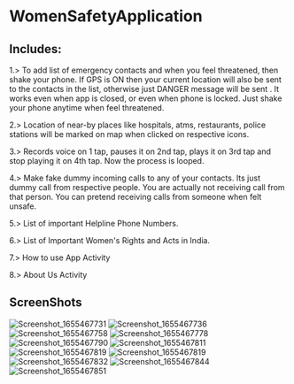 # WomenSafetyApplication
## Includes: 
1.> To add list of emergency contacts and when you feel threatened, then
shake your phone. If GPS is ON then your current location will also be sent  to the contacts in the list, otherwise just DANGER message will be sent
. It works even when app is closed, or even when phone is locked. Just shake your phone anytime when feel threatened.

2.> Location of near-by places like hospitals, atms, restaurants, police stations will be marked on map when clicked on respective icons.

3.> Records voice on 1 tap, pauses it on 2nd tap, plays it on 3rd tap and stop playing it on 4th tap. Now the process is looped.

4.> Make fake dummy incoming calls to any of your contacts. Its just dummy call from respective people. You are actually not receiving call from that person. You can pretend receiving calls from someone when felt unsafe.

5.> List of important Helpline Phone Numbers.

6.> List of Important Women's Rights and Acts in India.

7.> How to use App Activity

8.> About Us Activity

## ScreenShots

![Screenshot_1655467731](https://user-images.githubusercontent.com/68722673/174295817-9db1b9b6-72ae-4395-845e-a030d1ba0d83.png)
![Screenshot_1655467736](https://user-images.githubusercontent.com/68722673/174295824-5529e277-d665-4335-9898-a308fa7fdf95.png)
![Screenshot_1655467758](https://user-images.githubusercontent.com/68722673/174295836-93fe0154-ab44-4f4f-8088-4530d5d0652f.png)
![Screenshot_1655467778](https://user-images.githubusercontent.com/68722673/174295845-058715d6-40aa-47aa-9366-df65663f9a98.png)
![Screenshot_1655467790](https://user-images.githubusercontent.com/68722673/174295866-a16878b1-7fef-41e5-a7df-22e24fe4372f.png)
![Screenshot_1655467811](https://user-images.githubusercontent.com/68722673/174295881-3affbf71-0aaa-4a2c-99c2-3510fcf4f00d.png)
![Screenshot_1655467819](https://user-images.githubusercontent.com/68722673/174295894-e887feb1-9055-4041-bc56-fc33dea32f7e.png)
![Screenshot_1655467819](https://user-images.githubusercontent.com/68722673/174295899-f8d71c76-67bc-40dd-aa3f-582a1dfd3f58.png)
![Screenshot_1655467832](https://user-images.githubusercontent.com/68722673/174295914-6fec343f-15d3-4c62-b01c-cfb8846acbdd.png)
![Screenshot_1655467844](https://user-images.githubusercontent.com/68722673/174295918-682559d6-aaa6-4402-b3e6-d0e707b61c9b.png)
![Screenshot_1655467851](https://user-images.githubusercontent.com/68722673/174295934-f93a3104-58fc-4da5-9fb3-446cd782b704.png)

